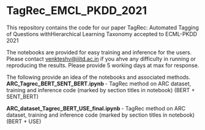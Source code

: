 # TagRec_EMCL_PKDD_2021

This repository contains the code for our paper TagRec: Automated Tagging of Questions withHierarchical Learning Taxonomy  accepted to ECML-PKDD 2021

The notebooks are provided for easy training and inference for the users. Please contact venkteshv@iiitd.ac.in if you ahve any difficulty in running or 
reproducing the results. Please provide 5 working days at max for response.

The following provide an idea of the notebooks and associated methods. <br />
<b> ARC_Tagrec_BERT_SENT_BERT.ipynb </b> - TagRec method on ARC dataset, training and inference code (marked by section titles in notebook) (BERT + SENT_BERT)

<b> ARC_dataset_Tagrec_BERT_USE_final.ipynb </b> - TagRec method on ARC dataset, training and inference code (marked by section titles in notebook) (BERT + USE)
